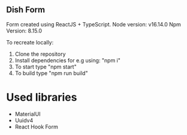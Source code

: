 ## Dish Form

Form created using ReactJS + TypeScript.
Node version: v16.14.0
Npm Version: 8.15.0

To recreate locally:

1. Clone the repository
2. Install dependencies for e.g using: "npm i"
3. To start type "npm start"
4. To build type "npm run build"

# Used libraries

- MaterialUI
- Uuidv4
- React Hook Form
